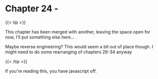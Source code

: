 # Chapter 24 - 

{{< tip >}}

This chapter has been merged with another, leaving the space open for now, I'll put something else here...

Maybe reverse engineering? This would seem a bit out of place though. I might need to do some rearranging of chapters 26-34 anyway

{{< /tip >}}

<div class="test">
    <p>If you're reading this, you have javascript off.</p>
<div>

<script>document.querySelector("body > main > div > article > div > p").innerText = "If you can read this you have JavaScript on"</script>

